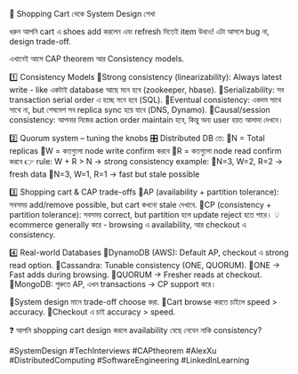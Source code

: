 🛒 Shopping Cart থেকে System Design শেখা

ধরুন আপনি cart এ shoes add করলেন এবং refresh দিতেই item উধাও!
এটা আসলে bug না, design trade-off.

এখানেই আসে CAP theorem আর Consistency models.

1️⃣ Consistency Models
🔸Strong consistency (linearizability): Always latest write - like একটাই database আছে মনে হবে (zookeeper, hbase).
🔸Serializability: সব transaction serial order এ হচ্ছে মনে হবে (SQL).
🔸Eventual consistency: একদম সাথে সাথে না, but শেষমেশ সব replica sync হয়ে যাবে (DNS, Dynamo).
🔸Causal/session consistency: আপনার নিজের action order maintain হবে, কিন্তু অন্য user হয়ত আলাদা দেখবে।

2️⃣ Quorum system – tuning the knobs 🎛️
Distributed DB তে:
🔸N = Total replicas
🔸W = কতগুলো node write confirm করবে
🔸R = কতগুলো node read confirm করবে
👉 rule: W + R > N → strong consistency
example:
🔸N=3, W=2, R=2 → fresh data
🔸N=3, W=1, R=1 → fast but stale possible

3️⃣ Shopping cart & CAP trade-offs
🔸AP (availability + partition tolerance): সবসময় add/remove possible, but cart কখনো stale দেখাবে.
🔸CP (consistency + partition tolerance): সবসময় correct, but partition হলে update reject হতে পারে।
💡 ecommerce generally করে - browsing এ availability, আর checkout এ consistency.

4️⃣ Real-world Databases
🔸DynamoDB (AWS): Default AP, checkout এ strong read option.
🔸Cassandra: Tunable consistency (ONE, QUORUM).
 🔹ONE → Fast adds during browsing.
 🔹QUORUM → Fresher reads at checkout.
🔸MongoDB: শুরুতে AP, এখন transactions → CP support করে।

 📌System design মানে trade-off choose করা.
 📌Cart browse করতে চাইলে speed > accuracy.
 📌Checkout এ চাই accuracy > speed.

❓ আপনি shopping cart design করলে availability বেছে নেবেন নাকি consistency?

#SystemDesign #TechInterviews #CAPtheorem #AlexXu #DistributedComputing #SoftwareEngineering #LinkedInLearning
